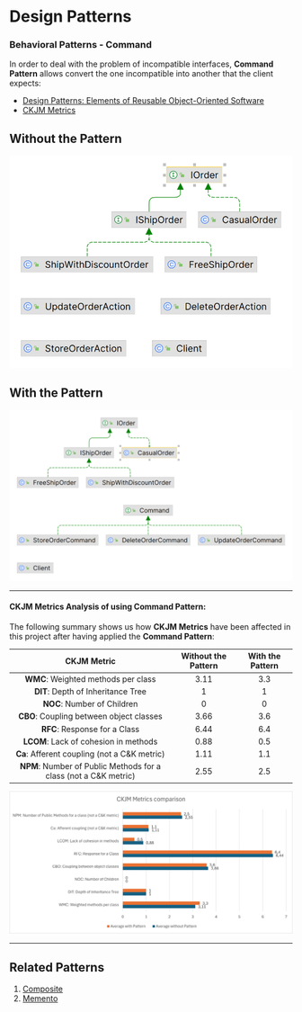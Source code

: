 # Design Patterns

### Behavioral Patterns - Command

In order to deal with the problem of incompatible interfaces, **Command Pattern** allows convert the one incompatible into another that the client expects:

* [Design Patterns: Elements of Reusable Object-Oriented Software](https://a.co/d/b77puMG)
* [CKJM Metrics](https://www.spinellis.gr/sw/ckjm/doc/indexw.html)

## Without the Pattern
![Design Patterns - Behavioral - Command - without.png](src%2Fmain%2Fresources%2Fstatic%2FDesign%20Patterns%20-%20Behavioral%20-%20Command%20-%20without.png)
## With the Pattern
![Design Patterns - Behavioral - Command - with.png](src%2Fmain%2Fresources%2Fstatic%2FDesign%20Patterns%20-%20Behavioral%20-%20Command%20-%20with.png)

---

#### CKJM Metrics Analysis of using **Command** Pattern:

The following summary shows us how **CKJM Metrics**  have been affected in this project after having applied the **Command Pattern**:

|                           CKJM Metric                            | Without the Pattern | With the Pattern |
|:----------------------------------------------------------------:|:-------------------:|:----------------:|
|               **WMC**: Weighted methods per class                |        3.11         |       3.3        |
|                **DIT**: Depth of Inheritance Tree                |          1          |        1         |
|                   **NOC**: Number of Children                    |          0          |        0         |
|             **CBO**: Coupling between object classes             |        3.66         |       3.6        |
|                  **RFC**: Response for a Class                   |        6.44         |       6.4        |
|              **LCOM**: Lack of cohesion in methods               |        0.88         |       0.5        |
|           **Ca**: Afferent coupling (not a C&K metric)           |        1.11         |       1.1        |
| **NPM**: Number of Public Methods for a class (not a C&K metric) |        2.55         |       2.5        |

![Design Patterns - Behavioral - Command - CKJM Metrics.png](src%2Fmain%2Fresources%2Fstatic%2FDesign%20Patterns%20-%20Behavioral%20-%20Command%20-%20CKJM%20Metrics.png)

---

## Related Patterns
1. [Composite](../composite-structural-pattern/HELP.md)
2. [Memento](../memento-behavioral-pattern/HELP.md)

